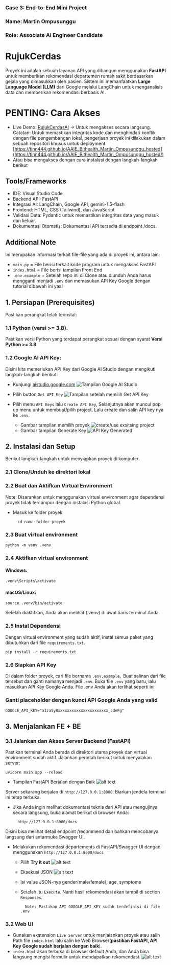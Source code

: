 ### Case 3: End-to-End Mini Project
### Name: Martin Ompusunggu
### Role: Associate AI Engineer Candidate

# RujukCerdas
Proyek ini adalah sebuah layanan API  yang dibangun menggunakan **FastAPI** untuk memberikan rekomendasi departemen rumah sakit berdasarkan gejala yang dimasukkan oleh pasien. Sistem ini memanfaatkan **Large Language Model (LLM)** dari Google melalui LangChain untuk menganalisis data dan memberikan rekomendasi berbasis AI.

# PENTING: Cara Akses
- Live Demo: [RujukCerdasAI](https://tinn444.github.io/AAIE_Bithealth_Martin_Ompusunggu_hosted/) -> Untuk mengakses secara langsung. Catatan: Untuk memastikan integritas kode dan menghindari konflik dengan file pengembangan lokal, pengerjaan proyek ini dilakukan dalam sebuah repositori khusus untuk deployment [https://tinn444.github.io/AAIE_Bithealth_Martin_Ompusunggu_hosted](https://tinn444.github.io/AAIE_Bithealth_Martin_Ompusunggu_hosted/)
- Atau bisa mengakses dengan cara instalasi dengan langkah-langkah berikut

## Tools/Frameworks
- IDE: Visual Studio Code
- Backend API: FastAPI
- Integrasi AI: LangChain, Google API, gemini-1.5-flash
- Frontend: HTML, CSS (Tailwind), dan JavaScript
- Validasi Data: Pydantic untuk memastikan integritas data yang masuk dan keluar.
- Dokumentasi Otomatis: Dokumentasi API tersedia di endpoint /docs.

## Additional Note
Ini merupakan informasi terkait file-file yang ada di proyek ini, antara lain:
- `main.py` = File berisi terkait kode program untuk mengakses FastAPI
- `index.html` = File berisi tampilan Front End
- `.env.example` = Setelah repo ini di Clone atau diunduh Anda harus mengganti menjadi `.env` dan memasukan API Key Google dengan tutorial dibawah ini yaa!

## 1. Persiapan (Prerequisites)
Pastikan perangkat telah terinstal:
### 1.1 Python (versi >= 3.8).
Pastikan versi Python yang terdapat perangkat sesuai dengan syarat **Versi Python >= 3.8**
### 1.2 Google AI API Key: 
Disini kita memerlukan API Key dari Google AI Studio dengan mengikuti langkah-langkah berikut: 
- Kunjungi [aistudio.google.com](aistudio.google.com) 
    ![Tampilan Google AI Studio](./images//image.png)

- Pilih button `Get API Key`
    ![Tampilan setelah memilih Get API Key](./images//image-1.png)

- Pilih menu `API Keys` lalu `Create API Key`, Selanjutnya akan muncul pop up menu untuk membuat/pilih project. Lalu create dan salin API key nya ke `.env`.
    - Gambar tampilan memilih proyek
    ![create/use exsitsing project](./images//image-2.png)
    - Gambar tampilan Generate Key
    ![API Key Generated](./images//image-3.png)


## 2. Instalasi dan Setup
Berikut langkah-langkah untuk menyiapkan proyek di komputer.
### 2.1 Clone/Unduh ke direktori lokal
### 2.2 Buat dan Aktifkan Virtual Environment
Note: Disarankan untuk menggunakan virtual environment agar dependensi proyek tidak tercampur dengan instalasi Python global.
- Masuk ke folder proyek

        cd nama-folder-proyek

### 2.3 Buat virtual environment
    python -m venv .venv

### 2.4 Aktifkan virtual environment 
#### Windows:
    .venv\Scripts\activate
#### macOS/Linux:
    source .venv/bin/activate


Setelah diaktifkan, Anda akan melihat (.venv) di awal baris terminal Anda.
### 2.5 Instal Dependensi
Dengan virtual environment yang sudah aktif, instal semua paket yang dibutuhkan dari file `requirements.txt`.
    
    pip install -r requirements.txt


### 2.6 Siapkan API Key
Di dalam folder proyek, cari file bernama `.env.example.`
Buat salinan dari file tersebut dan ganti namanya menjadi `.env`.
Buka file `.env` yang baru, lalu masukkan API Key Google Anda.
File .env Anda akan terlihat seperti ini:
### Ganti placeholder dengan kunci API Google Anda yang valid
    GOOGLE_API_KEY="aIzaSyBxxxxxxxxxxxxxxxxxxxxxx_cdeFg"

## 3. Menjalankan FE + BE
### 3.1 Jalankan dan Akses Server Backend (FastAPI)
Pastikan terminal Anda berada di direktori utama proyek dan virtual environment sudah aktif.
Jalankan perintah berikut untuk menyalakan server:

    uvicorn main:app --reload

- Tampilan FastAPI Berjalan dengan Baik
    ![alt text](./images//image-4.png)

Server sekarang berjalan di `http://127.0.0.1:8000`. Biarkan jendela terminal ini tetap terbuka.
- Jika Anda ingin melihat dokumentasi teknis dari API atau mengujinya secara langsung, buka alamat berikut di browser Anda:
        
        http://127.0.0.1:8000/docs

Disini bisa melihat detail endpoint /recommend dan bahkan mencobanya langsung dari antarmuka Swagger UI.

- Melakukan rekomendasi departements di FastAPI/Swagger UI dengan menggunakan `http://127.0.0.1:8000/docs` 
    - Pilih **Try it out**
    ![alt text](./images//image-5.png)

    - Eksekusi JSON
    ![alt text](./images//image-6.png)

    - Isi value JSON-nya gender(male/female), age, symptoms
    - Setelah itu `Execute`. Nanti hasil rekomendasi akan tampil di section `Responses`.

            Note: Pastikan API GOOGLE_API_KEY sudah terdefinisi di file .env
            
### 3.2 Web UI
- Gunakan exstension `Live Server` untuk menjalankan proyek atau salin Path file `index.html` lalu salin ke Web Browser(**pastikan FastAPI, API Key Google sudah berjalan dengan baik**).
- `index.html` akan terbuka di browser default Anda, dan Anda bisa langsung mengisi formulir untuk mendapatkan rekomendasi.
    ![alt text](./images//image-9.png)
